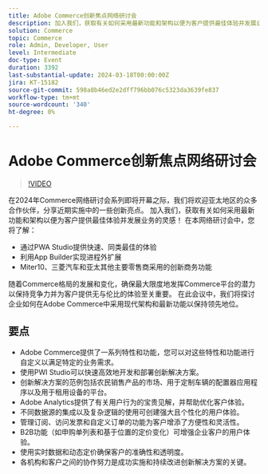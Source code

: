 ```yaml
---
title: Adobe Commerce创新焦点网络研讨会
description: 加入我们，获取有关如何采用最新功能和架构以便为客户提供最佳体验并发展业务的灵感！在此网络研讨会中。
solution: Commerce
topic: Commerce
role: Admin, Developer, User
level: Intermediate
doc-type: Event
duration: 3392
last-substantial-update: 2024-03-18T00:00:00Z
jira: KT-15182
source-git-commit: 598a8b46ed2e2dff796bb076c5323da3639fe837
workflow-type: tm+mt
source-wordcount: '340'
ht-degree: 0%

---
```



# Adobe Commerce创新焦点网络研讨会

>[!VIDEO](https://video.tv.adobe.com/v/3427965/?learn=on)

在2024年Commerce网络研讨会系列即将开幕之际，我们将欢迎亚太地区的众多合作伙伴，分享近期实施中的一些创新亮点。 加入我们，获取有关如何采用最新功能和架构以便为客户提供最佳体验并发展业务的灵感！
在本网络研讨会中，您将了解：

* 通过PWA Studio提供快速、同类最佳的体验
* 利用App Builder实现进程外扩展
* Miter10、三菱汽车和亚太其他主要零售商采用的创新商务功能

随着Commerce格局的发展和变化，确保最大限度地发挥Commerce平台的潜力以保持竞争力并为客户提供无与伦比的体验至关重要。 在此会议中，我们将探讨企业如何在Adobe Commerce中采用现代架构和最新功能以保持领先地位。

## 要点

* Adobe Commerce提供了一系列特性和功能，您可以对这些特性和功能进行自定义以满足特定的业务需求。
* 使用PWI Studio可以快速高效地开发和部署创新解决方案。
* 创新解决方案的范例包括农民销售产品的市场、用于定制车辆的配置器应用程序以及用于租用设备的平台。
* Adobe Analytics提供了有关用户行为的宝贵见解，并帮助优化客户体验。
* 不同数据源的集成以及复杂逻辑的使用可创建强大且个性化的用户体验。
* 管理订阅、访问发票和自定义订单的功能为客户增添了方便性和灵活性。
* B2B功能（如申购单列表和基于位置的定价变化）可增强企业客户的用户体验。
* 使用实时数据和动态定价确保客户的准确性和透明度。
* 各机构和客户之间的协作努力是成功实施和持续改进创新解决方案的关键。